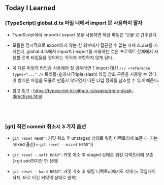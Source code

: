 ## Today I Learned

### [TypeScript] global.d.ts 파일 내에서 import 문 사용하지 말자

- TypeScript에서 import나 export 문을 사용하면 해당 파일은 '모듈'로 간주된다.

- 모듈은 명시적으로 export하지 않는 한 외부에서 접근할 수 없는 자체 스코프를 가지는데, global.d.ts에서 import나 export를 사용하는 것은 프로젝트 전체에서 사용할 전역 타입들을 정의하는 목적과 부합하지 않게 된다.

- 꼭 다른 파일의 타입을 사용해야 할 경우라면 ? import 대신 `/// <reference types="..." />` 트리플-슬래시(Triple-slash) 타입 참조 구문을 사용할 수 있다. 이 방식은 파일을 모듈로 만들지 않으면서 다른 타입 정의를 참조할 수 있게 해준다.

- 참고 링크 : https://typescript-kr.github.io/pages/triple-slash-directives.html

## <br />

### [git] 직전 commit 취소시 3 가지 옵션

- `git reset HEAD^`: 커밋 취소 후 unstaged 상태로 워킹 디렉토리에 보존 (= 기본 mixed 옵션(= `git reset --mized HEAD^`))

- `git reset --soft HEAD^`: 커밋 취소 후 staged 상태로 워킹 디렉토리에 보존 (=git add까지만 한 상태)

- `git reset --hard HEAD^`: 커밋 취소 후 워킹 디렉토리에서도 삭제 (= 작업내역 삭제, 바로 이전 커밋의 상태로 원복)
